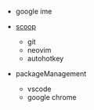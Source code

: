 - google ime
- [scoop](https://scoop.sh)
  - git
  - neovim
  - autohotkey

- packageManagement
  - vscode
  - google chrome

